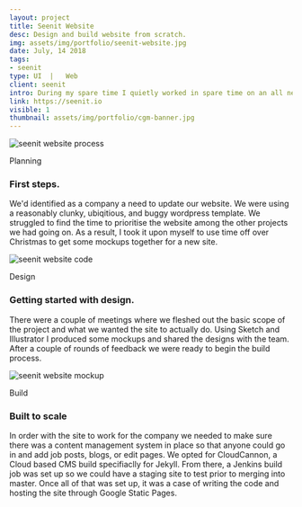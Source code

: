 ```yaml
---
layout: project
title: Seenit Website 
desc: Design and build website from scratch.
img: assets/img/portfolio/seenit-website.jpg
date: July, 14 2018
tags:
- seenit
type: UI  |   Web
client: seenit
intro: During my spare time I quietly worked in spare time on an all new website, designed and build from the ground up.
link: https://seenit.io
visible: 1
thumbnail: assets/img/portfolio/cgm-banner.jpg
---
```


<section>
    <div class="full-width portfolio-banner">
        <img src="{{ site.baseurl}}/assets/img/portfolio/seenit-website.jpg" class="no-padding portfolio-banner-image" alt="seenit website process"/>
    </div>
</section>

<section>
    <div class="container">
        <div class="row">
            <div class="col-12">
                <p class="subhead">Planning</p>
            </div>
        </div>
    </div>
    <div class="container">
        <div class="row">
            <div class="col-6">
                <h3>First steps.</h3>
                <p>We'd identified as a company a need to update our website. We were using a reasonably clunky, ubiqitious, and buggy wordpress template. We struggled to find the time to prioritise the website among the other projects we had going on. As a result, I took it upon myself to use time off over Christmas to get some mockups together for a new site.
                </p>
            </div>
        </div>
    </div>
</section>

<section>
    <div class="full-width portfolio-banner">
        <img data-src="{{ site.baseurl}}/assets/img/portfolio/seenit-website-code.jpg" class="no-padding lazy full-width portfolio-banner-image" alt="seenit website code" />
    </div>
</section>

<section>
    <div class="container">
        <div class="row">
            <div class="col-12">
                <p class="subhead">Design</p>
            </div>
        </div>
    </div>
    <div class="container">
        <div class="row">
            <div class="col-6">
                <h3>Getting started with design.</h3>
                <p>There were a couple of meetings where we fleshed out the basic scope of the project and what we wanted the site to actually do. Using Sketch and Illustrator I produced some mockups and shared the designs with the team. After a couple of rounds of feedback we were ready to begin the build process.</p>
            </div>
        </div>
    </div>
</section>

<section>
    <div class="full-width portfolio-banner">
        <img data-src="{{ site.baseurl}}/assets/img/portfolio/seenit-website-mockup.jpg" class="no-padding lazy full-width portfolio-banner-image" alt="seenit website mockup" />
    </div>
</section>

<section>
    <div class="container">
        <div class="row">
            <div class="col-12">
                <p class="subhead">Build</p>
            </div>
        </div>
    </div>
    <div class="container">
        <div class="row">
            <div class="col-6">
                <h3>Built to scale</h3>
                <p>In order with the site to work for the company we needed to make sure there was a content management system in place so that anyone could go in and add job posts, blogs, or edit pages. We opted for CloudCannon, a Cloud based CMS build specifiaclly for Jekyll. From there, a Jenkins build job was set up so we could have a staging site to test prior to merging into master. Once all of that was set up, it was a case of writing the code and hosting the site through Google Static Pages.</p>
            </div>
        </div>
    </div>
</section>